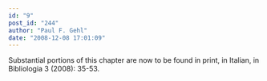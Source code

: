 ```yaml
---
id: "9"
post_id: "244"
author: "Paul F. Gehl"
date: "2008-12-08 17:01:09"
---
```

Substantial portions of this chapter are now to be found in print, in Italian, in Bibliologia 3 (2008): 35-53.
